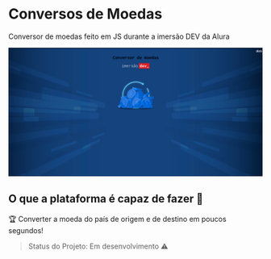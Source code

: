 # Conversos de Moedas
<p align="justify">Conversor de moedas feito em JS durante a imersão DEV da Alura</p>

<img src="/src/images/conversor_de_moedas.png">

## O que a plataforma é capaz de fazer :checkered_flag:

:trophy: Converter a moeda do país de origem e de destino em poucos segundos!


> Status do Projeto: Em desenvolvimento :warning:

